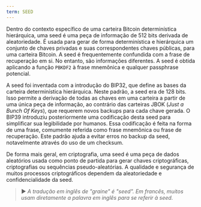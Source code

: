 ```yaml
---
term: SEED
---
```


Dentro do contexto específico de uma carteira Bitcoin determinística hierárquica, uma seed é uma peça de informação de 512 bits derivada de aleatoriedade. É usada para gerar de forma determinística e hierárquica um conjunto de chaves privadas e suas correspondentes chaves públicas, para uma carteira Bitcoin. A seed é frequentemente confundida com a frase de recuperação em si. No entanto, são informações diferentes. A seed é obtida aplicando a função `PBKDF2` à frase mnemônica e qualquer passphrase potencial.

A seed foi inventada com a introdução do BIP32, que define as bases da carteira determinística hierárquica. Neste padrão, a seed era de 128 bits. Isso permite a derivação de todas as chaves em uma carteira a partir de uma única peça de informação, ao contrário das carteiras JBOK (*Just a Bunch Of Keys*), que requerem novos backups para cada chave gerada. O BIP39 introduziu posteriormente uma codificação desta seed para simplificar sua legibilidade por humanos. Essa codificação é feita na forma de uma frase, comumente referida como frase mnemônica ou frase de recuperação. Este padrão ajuda a evitar erros no backup da seed, notavelmente através do uso de um checksum.

De forma mais geral, em criptografia, uma seed é uma peça de dados aleatórios usada como ponto de partida para gerar chaves criptográficas, criptografias ou sequências pseudo-aleatórias. A qualidade e segurança de muitos processos criptográficos dependem da aleatoriedade e confidencialidade da seed.

> ► *A tradução em inglês de "graine" é "seed". Em francês, muitos usam diretamente a palavra em inglês para se referir à seed.*
